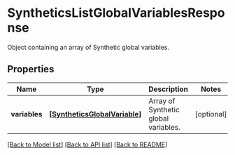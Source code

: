 # SyntheticsListGlobalVariablesResponse

Object containing an array of Synthetic global variables.

## Properties

| Name          | Type                                                          | Description                          | Notes      |
| ------------- | ------------------------------------------------------------- | ------------------------------------ | ---------- |
| **variables** | [**[SyntheticsGlobalVariable]**](SyntheticsGlobalVariable.md) | Array of Synthetic global variables. | [optional] |

[[Back to Model list]](README.md#documentation-for-models) [[Back to API list]](README.md#documentation-for-api-endpoints) [[Back to README]](README.md)
